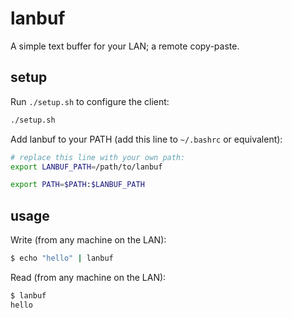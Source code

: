 # lanbuf

A simple text buffer for your LAN; a remote copy-paste.

## setup

Run `./setup.sh` to configure the client:

```sh
./setup.sh
```

Add lanbuf to your PATH (add this line to `~/.bashrc` or equivalent):

```sh
# replace this line with your own path:
export LANBUF_PATH=/path/to/lanbuf

export PATH=$PATH:$LANBUF_PATH
```

## usage

Write (from any machine on the LAN):

```sh
$ echo "hello" | lanbuf
```

Read (from any machine on the LAN):

```sh
$ lanbuf
hello
```
